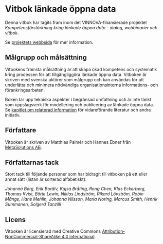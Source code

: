 # Vitbok länkade öppna data

Denna vitbok har tagits fram inom det VINNOVA-finansierade projektet *Kompetensförstärkning kring länkade öppna data - dialog, webbinarier och vitbok*.

Se [projektets webbsida](http://metasolutions.se/projects/kompetensforstarkning-kring-lankade-oppna-data/) för mer information.

## Målgrupp och målsättning

Vitbokens främsta målsättning är att skapa ökad kompetens och systematik kring processen för att tillgängliggöra länkade öppna data. Vitboken är skriven med svenska aktörer som målgrupp och kan användas för att underlätta och minimera nödvändiga organisationsinterna informations- och förankringsarbeten.

Boken tar upp tekniska aspekter i begränsad omfattning och är inte tänkt som uppslagsverk för modellering och publicering av länkade öppna data. Se [kapitlet om relaterad information](relaterat.html) för vidareförande literatur och andra initiativ.

## Författare

Vitboken är skriven av Matthias Palmér och Hannes Ebner från [MetaSolutions AB](http://metasolutions.se).

## Författarnas tack

Stort tack till följande personer som har bidragit till vitboken på ett eller annat sätt (listan är sorterad alfabetiskt):

*Johanna Berg, Erik Borälv, Kajsa Bråting, Rong Chen, Klas Eckerberg, Thomas Kvist, Börje Lewin, Niklas Lindström, Rikard Lövström, Robin Mångs, Hans Mehlin, Johanna Nilsson, Maria Noring, Marcus Smith, Henrik Summanen, Solgerd Tanzilli*

## Licens

Vitboken är licensierad med Creative Commons [Attribution-NonCommercial-ShareAlike 4.0 International](http://creativecommons.org/licenses/by-nc-sa/4.0/).
